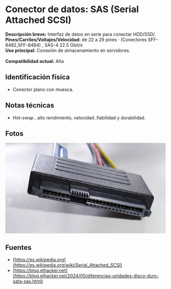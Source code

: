 
# Conector de datos: SAS (Serial Attached SCSI)

**Descripción breve:** Interfaz de datos en serie para conectar HDD/SSD/.<br>
**Pines/Carriles/Voltajes/Velocidad:** de 22 a 29 pines ·  (Conectores SFF-8482,SFF-8484) , SAS-4 22.5 Gbit/s<br>
**Uso principal:** Conexión de almacenamiento en servidores.<br>  
**Compatibilidad actual:** Alta

## Identificación física
- Conector plano con muesca.

## Notas técnicas
- Hot-swap , alto rendimiento, velocidad ,fiabilidad y durabilidad.

## Fotos
![Cable SAS](../../../assets/img/11-conectores_datos/sas.png)

## Fuentes
- [https://es.wikipedia.org](https://es.wikipedia.org/wiki/Serial_Attached_SCSI)<br>
- [https://blog.elhacker.net](https://blog.elhacker.net/2024/05/diferencias-unidades-disco-duro-sata-sas.html)
